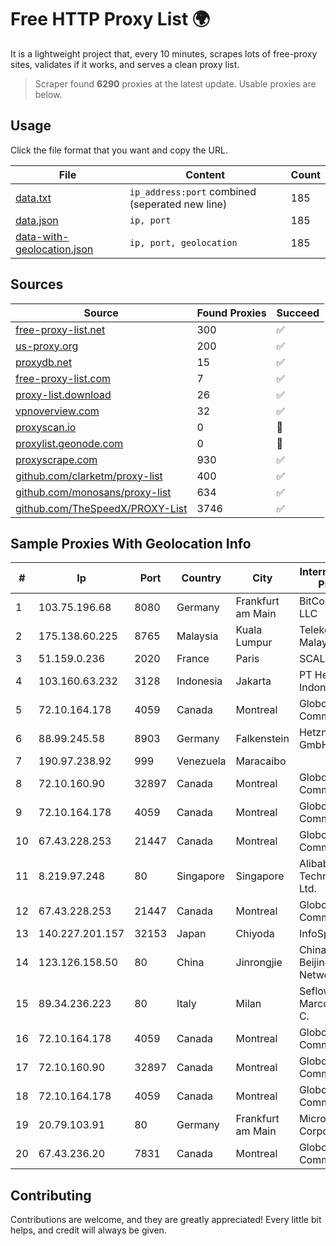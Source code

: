 
# Free HTTP Proxy List 🌍

It is a lightweight project that, every 10 minutes, scrapes lots of free-proxy sites, validates if it works, and serves a clean proxy list.


> Scraper found **6290** proxies at the latest update. Usable proxies are below.

## Usage

Click the file format that you want and copy the URL.


|File|Content|Count|
|----|-------|-----|
|[data.txt](https://raw.githubusercontent.com/themiralay/Proxy-List-World/master/data.txt)|`ip_address:port` combined (seperated new line)|185|
|[data.json](https://raw.githubusercontent.com/themiralay/Proxy-List-World/master/data.json)|`ip, port`|185|
|[data-with-geolocation.json](https://raw.githubusercontent.com/themiralay/Proxy-List-World/master/data-with-geolocation.json)|`ip, port, geolocation`|185|

## Sources

|Source|Found Proxies|Succeed|
|------|-------------|-------|
|[free-proxy-list.net](https://free-proxy-list.net)|300|✅|
|[us-proxy.org](https://www.us-proxy.org)|200|✅|
|[proxydb.net](http://proxydb.net)|15|✅|
|[free-proxy-list.com](https://free-proxy-list.com/?page=&port=&type%5B%5D=http&type%5B%5D=https&up_time=0&search=Search)|7|✅|
|[proxy-list.download](https://www.proxy-list.download/HTTP)|26|✅|
|[vpnoverview.com](https://vpnoverview.com/privacy/anonymous-browsing/free-proxy-servers)|32|✅|
|[proxyscan.io](https://www.proxyscan.io)|0|🚫|
|[proxylist.geonode.com](https://proxylist.geonode.com/api/proxy-list?limit=300&page=1&sort_by=lastChecked&sort_type=desc&protocols=http,https)|0|🚫|
|[proxyscrape.com](https://api.proxyscrape.com/v2/?request=displayproxies&protocol=http&timeout=10000&country=all&ssl=all&anonymity=all)|930|✅|
|[github.com/clarketm/proxy-list](https://raw.githubusercontent.com/clarketm/proxy-list/master/proxy-list-raw.txt)|400|✅|
|[github.com/monosans/proxy-list](https://raw.githubusercontent.com/monosans/proxy-list/main/proxies/http.txt)|634|✅|
|[github.com/TheSpeedX/PROXY-List](https://raw.githubusercontent.com/TheSpeedX/PROXY-List/master/http.txt)|3746|✅|


## Sample Proxies With Geolocation Info

|#|Ip|Port|Country|City|Internet Service Provider|
|-|--|----|-------|----|-------------------------|
|1|103.75.196.68|8080|Germany|Frankfurt am Main|BitCommand LLC|
|2|175.138.60.225|8765|Malaysia|Kuala Lumpur|Telekom Malaysia Berhad|
|3|51.159.0.236|2020|France|Paris|SCALEWAY|
|4|103.160.63.232|3128|Indonesia|Jakarta|PT Herza Digital Indonesia|
|5|72.10.164.178|4059|Canada|Montreal|GloboTech Communications|
|6|88.99.245.58|8903|Germany|Falkenstein|Hetzner Online GmbH|
|7|190.97.238.92|999|Venezuela|Maracaibo||
|8|72.10.160.90|32897|Canada|Montreal|GloboTech Communications|
|9|72.10.164.178|4059|Canada|Montreal|GloboTech Communications|
|10|67.43.228.253|21447|Canada|Montreal|GloboTech Communications|
|11|8.219.97.248|80|Singapore|Singapore|Alibaba (US) Technology Co., Ltd.|
|12|67.43.228.253|21447|Canada|Montreal|GloboTech Communications|
|13|140.227.201.157|32153|Japan|Chiyoda|InfoSphere|
|14|123.126.158.50|80|China|Jinrongjie|China Unicom Beijing Province Network|
|15|89.34.236.223|80|Italy|Milan|Seflow S.N.C. Di Marco Brame' & C.|
|16|72.10.164.178|4059|Canada|Montreal|GloboTech Communications|
|17|72.10.160.90|32897|Canada|Montreal|GloboTech Communications|
|18|72.10.164.178|4059|Canada|Montreal|GloboTech Communications|
|19|20.79.103.91|80|Germany|Frankfurt am Main|Microsoft Corporation|
|20|67.43.236.20|7831|Canada|Montreal|GloboTech Communications|



## Contributing

Contributions are welcome, and they are greatly appreciated! Every
little bit helps, and credit will always be given.

